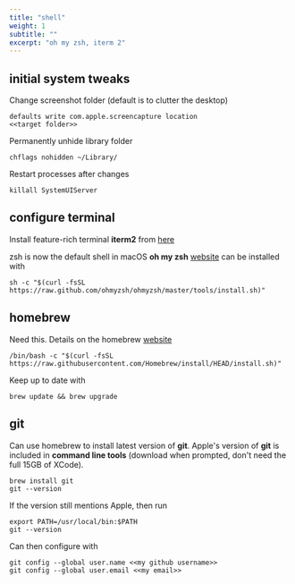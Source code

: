 ```yaml
---
title: "shell"
weight: 1
subtitle: ""
excerpt: "oh my zsh, iterm 2"
---
```


## initial system tweaks
Change screenshot folder (default is to clutter the desktop)
```
defaults write com.apple.screencapture location 
<<target folder>>
```
Permanently unhide library folder
```
chflags nohidden ~/Library/
```
Restart processes after changes
```
killall SystemUIServer
```

## configure terminal
Install feature-rich terminal **iterm2** from [here](https://iterm2.com)

zsh is now the default shell in macOS **oh my zsh** [website](https://ohmyz.sh) can be installed with
```
sh -c "$(curl -fsSL https://raw.github.com/ohmyzsh/ohmyzsh/master/tools/install.sh)"
```

## homebrew
Need this.  Details on the homebrew [website](https://brew.sh)
```
/bin/bash -c "$(curl -fsSL https://raw.githubusercontent.com/Homebrew/install/HEAD/install.sh)"
```
Keep up to date with
```
brew update && brew upgrade
```

## git
Can use homebrew to install latest version of **git**. Apple's version of **git** is included in **command line tools** (download when prompted, don't need the full 15GB of XCode). 
```
brew install git
git --version
```
If the version still mentions Apple, then run
```
export PATH=/usr/local/bin:$PATH
git --version
```
Can then configure with
```
git config --global user.name <<my github username>>
git config --global user.email <<my email>>
```


